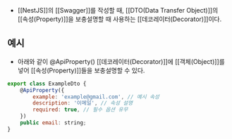 - [[NestJS]]의 [[Swagger]]를 작성할 때, [[DTO(Data Transfer Object)]]의 [[속성(Property)]]을 보충설명할 때 사용하는 [[데코레이터(Decorator)]]이다.


## 예시

- 아래와 같이 @ApiProperty() [[데코레이터(Decorator)]]에 [[객체(Object)]]를 넣어 [[속성(Property)]]들을 보충설명할 수 있다.

```js
export class ExampleDto {
	@ApiProperty({  
	    example: 'example@gmail.com', // 예시 속성  
	    description: '이메일', // 속성 설명
	    required: true, // 필수 옵션 유무
	})
	public email: string;
}
```